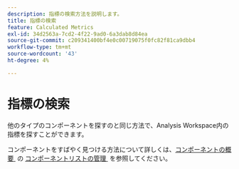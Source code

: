 ```yaml
---
description: 指標の検索方法を説明します。
title: 指標の検索
feature: Calculated Metrics
exl-id: 34d2563a-7cd2-4f22-9ad0-6a3dab8d84ea
source-git-commit: c209341400bf4e0c00719075f0fc82f81ca9dbb4
workflow-type: tm+mt
source-wordcount: '43'
ht-degree: 4%

---
```


# 指標の検索

他のタイプのコンポーネントを探すのと同じ方法で、Analysis Workspace内の指標を探すことができます。

コンポーネントをすばやく見つける方法について詳しくは、[&#x200B; コンポーネントの概要 &#x200B;](/help/components/overview.md#manage-the-component-list) の [&#x200B; コンポーネントリストの管理 &#x200B;](/help/components/overview.md) を参照してください。

